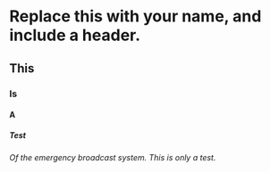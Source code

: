# Replace this with your name, and include a header.
## This
### Is
#### A
##### Test
###### Of the emergency broadcast system. This is only a test. 
